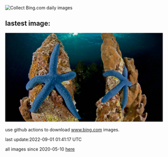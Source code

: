![Collect Bing.com daily images](https://github.com/counter2015/bing-daily-images/workflows/Collect%20Bing.com%20daily%20images/badge.svg)
## lastest image:
![](images/BlueLinckia.jpg)

use github actions to download www.bing.com images.

last update:2022-09-01 01:41:17 UTC

all images since 2020-05-10 [here](https://github.com/counter2015/bing-daily-images/tree/master/images) 
